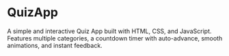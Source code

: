 # QuizApp
A simple and interactive Quiz App built with HTML, CSS, and JavaScript. Features multiple categories, a countdown timer with auto-advance, smooth animations, and instant feedback.
